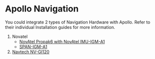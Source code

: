 # Apollo Navigation

You could integrate 2 types of Navigation Hardware with Apollo. Refer to their individual Installation guides for more information. 

1. Novatel
    - [NovAtel Propak6 with NovAtel IMU-IGM-A1](Propak_6_IMU-IGM-A1_Installation_Guide.md)
    - [SPAN-IGM-A1](SPAN-IGM-A1_Installation_Guide.md)
3. [Navtech NV-GI120](Navtech_NV-GI120_Installation_Guide.md)
